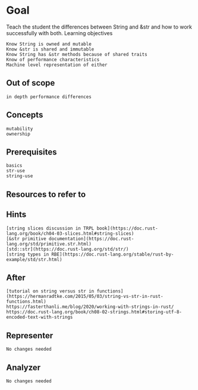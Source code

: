 # Goal

Teach the student the differences between String and &str and how to work successfully with both.
Learning objectives

    Know String is owned and mutable
    Know &str is shared and immutable
    Know String has &str methods because of shared traits
    Know of performance characteristics
    Machine level representation of either

## Out of scope

    in depth performance differences

## Concepts

    mutability
    ownership

## Prerequisites

    basics
    str-use
    string-use

## Resources to refer to

## Hints

    [string slices discussion in TRPL book](https://doc.rust-lang.org/book/ch04-03-slices.html#string-slices)
    [&str primitive documentation](https://doc.rust-lang.org/std/primitive.str.html)
    [std::str](https://doc.rust-lang.org/std/str/)
    [string types in RBE](https://doc.rust-lang.org/stable/rust-by-example/std/str.html)

## After

    [tutorial on string versus str in functions](https://hermanradtke.com/2015/05/03/string-vs-str-in-rust-functions.html)
    https://fasterthanli.me/blog/2020/working-with-strings-in-rust/
    https://doc.rust-lang.org/book/ch08-02-strings.html#storing-utf-8-encoded-text-with-strings

## Representer

    No changes needed

## Analyzer

    No changes needed
